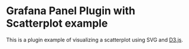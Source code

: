 # Grafana Panel Plugin with Scatterplot example

This is a plugin example of visualizing a scatterplot using SVG and [D3.js](https://d3js.org/).
